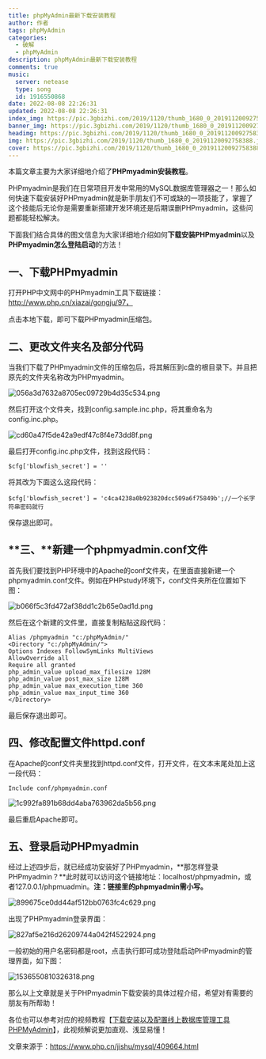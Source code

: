 ```yaml
---
title: phpMyAdmin最新下载安装教程
author: 作者
tags: phpMyAdmin
categories: 
  - 破解
  - phpMyAdmin
description: phpMyAdmin最新下载安装教程
comments: true
music:
  server: netease
  type: song
  id: 1916550868
date: 2022-08-08 22:26:31
updated: 2022-08-08 22:26:31
index_img: https://pic.3gbizhi.com/2019/1120/thumb_1680_0_20191120092758388.jpg
banner_img: https://pic.3gbizhi.com/2019/1120/thumb_1680_0_20191120092758388.jpg
headimg: https://pic.3gbizhi.com/2019/1120/thumb_1680_0_20191120092758388.jpg
img: https://pic.3gbizhi.com/2019/1120/thumb_1680_0_20191120092758388.jpg
cover: https://pic.3gbizhi.com/2019/1120/thumb_1680_0_20191120092758388.jpg
---
```


本篇文章主要为大家详细地介绍了**PHPmyadmin安装教程**。



PHPmyadmin是我们在日常项目开发中常用的MySQL数据库管理器之一！那么如何快速下载安装好PHPmyadmin就是新手朋友们不可或缺的一项技能了，掌握了这个技能后无论你是需要重新搭建开发环境还是后期误删PHPmyadmin，这些问题都能轻松解决。

下面我们结合具体的图文信息为大家详细地介绍如何**下载安装PHPmyadmin**以及**PHPmyadmin怎么登陆启动**的方法！

## **一、下载PHPmyadmin**

打开PHP中文网中的PHPmyadmin工具下载链接：http://www.php.cn/xiazai/gongju/97，

点击本地下载，即可下载PHPmyadmin压缩包。

## **二、更改文件夹名及部分代码**

当我们下载了PHPmyadmin文件的压缩包后，将其解压到c盘的根目录下。并且把原先的文件夹名称改为PHPmyadmin。

![056a3d7632a8705ec09729b4d35c534.png](https://gcore.jsdelivr.net/gh/txw1314/blog-img@main/img/202208090005749.png)

然后打开这个文件夹，找到config.sample.inc.php，将其重命名为config.inc.php。

![cd60a47f5de42a9edf47c8f4e73dd8f.png](https://gcore.jsdelivr.net/gh/txw1314/blog-img@main/img/202208090005315.png)

最后打开config.inc.php文件，找到这段代码：

```
$cfg['blowfish_secret'] = ''
```

将其改为下面这么这段代码：

```
$cfg['blowfish_secret'] = 'c4ca4238a0b923820dcc509a6f75849b';//一个长字符串密码就行
```

保存退出即可。

## **三、**新建一个phpmyadmin.conf文件

首先我们要找到PHP环境中的Apache的conf文件夹，在里面直接新建一个phpmyadmin.conf文件。例如在PHPstudy环境下，conf文件夹所在位置如下图：

![b066f5c3fd472af38dd1c2b65e0ad1d.png](https://gcore.jsdelivr.net/gh/txw1314/blog-img@main/img/202208090005122.png)

然后在这个新建的文件里，直接复制粘贴这段代码：

```
Alias /phpmyadmin "c:/phpMyAdmin/"
<Directory "c:/phpMyAdmin/">
Options Indexes FollowSymLinks MultiViews
AllowOverride all
Require all granted
php_admin_value upload_max_filesize 128M
php_admin_value post_max_size 128M
php_admin_value max_execution_time 360
php_admin_value max_input_time 360
</Directory>
```

最后保存退出即可。

## **四、修改配置文件httpd.conf**

在Apache的conf文件夹里找到httpd.conf文件，打开文件，在文本末尾处加上这一段代码：

```
Include conf/phpmyadmin.conf
```

![1c992fa891b68dd4aba763962da5b56.png](https://gcore.jsdelivr.net/gh/txw1314/blog-img@main/img/202208090005005.png)

最后重启Apache即可。

## **五、登录启动PHPmyadmin**

经过上述四步后，就已经成功安装好了PHPmyadmin，**那怎样登录PHPmyadmin？**此时就可以访问这个链接地址：localhost/phpmyadmin，或者127.0.0.1/phpmuadmin。**注：链接里的phpmyadmin需小写。**

![899675ce0dd44af512bb0763fc4c629.png](https://gcore.jsdelivr.net/gh/txw1314/blog-img@main/img/202208090005989.png)

出现了PHPmyadmin登录界面：

![827af5e216d26209744a042f4522924.png](https://gcore.jsdelivr.net/gh/txw1314/blog-img@main/img/202208090005543.png)

一般初始的用户名密码都是root，点击执行即可成功登陆启动PHPmyadmin的管理界面，如下图：

![1536550810326318.png](https://gcore.jsdelivr.net/gh/txw1314/blog-img@main/img/202208090006977.png)

那么以上文章就是关于PHPmyadmin下载安装的具体过程介绍，希望对有需要的朋友有所帮助！

各位也可以参考对应的视频教程【[下载安装以及配置线上数据库管理工具PHPMyAdmin](http://www.php.cn/code/28299.html)】，此视频解说更加直观、浅显易懂！

文章来源于：https://www.php.cn/jishu/mysql/409664.html
